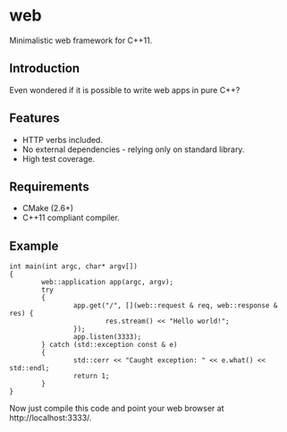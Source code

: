 # web

Minimalistic web framework for C++11.

## Introduction

Even wondered if it is possible to write web apps in pure C++?

## Features

* HTTP verbs included.
* No external dependencies - relying only on standard library.
* High test coverage.

## Requirements

* CMake (2.6+)
* C++11 compliant compiler.

## Example

	int main(int argc, char* argv[])
	{
	        web::application app(argc, argv);
	        try
	        {
	                app.get("/", [](web::request & req, web::response & res) {
	                        res.stream() << "Hello world!";
	                });
	                app.listen(3333);
	        } catch (std::exception const & e)
	        {
	                std::cerr << "Caught exception: " << e.what() << std::endl;
	                return 1;
	        }
	}

Now just compile this code and point your web browser at http://localhost:3333/.

